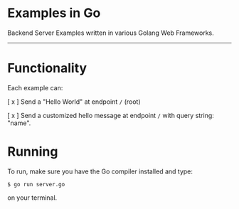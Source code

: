 # Examples in Go

Backend Server Examples written in various Golang Web Frameworks.

---

# Functionality

Each example can:

[ x ] Send a "Hello World" at endpoint `/` (root)

[ x ] Send a customized hello message at endpoint `/` with query string: "name".

# Running

To run, make sure you have the Go compiler installed and type:

```$bash
$ go run server.go
```

on your terminal.

